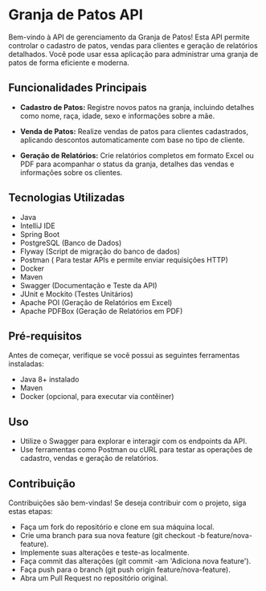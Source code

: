 # Granja de Patos API

Bem-vindo à API de gerenciamento da Granja de Patos! Esta API permite controlar o cadastro de patos, vendas para clientes e geração de relatórios detalhados. Você pode usar essa aplicação para administrar uma granja de patos de forma eficiente e moderna.

## Funcionalidades Principais

- **Cadastro de Patos:** Registre novos patos na granja, incluindo detalhes como nome, raça, idade, sexo e informações sobre a mãe.

- **Venda de Patos:** Realize vendas de patos para clientes cadastrados, aplicando descontos automaticamente com base no tipo de cliente.

- **Geração de Relatórios:** Crie relatórios completos em formato Excel ou PDF para acompanhar o status da granja, detalhes das vendas e informações sobre os clientes.

## Tecnologias Utilizadas

- Java
- IntelliJ IDE
- Spring Boot
- PostgreSQL (Banco de Dados)
- Flyway (Script de migração do banco de dados)
- Postman ( Para testar APIs e permite enviar requisições HTTP)
- Docker
- Maven
- Swagger (Documentação e Teste da API)
- JUnit e Mockito (Testes Unitários)
- Apache POI (Geração de Relatórios em Excel)
- Apache PDFBox (Geração de Relatórios em PDF)

## Pré-requisitos

Antes de começar, verifique se você possui as seguintes ferramentas instaladas:

- Java 8+ instalado
- Maven
- Docker (opcional, para executar via contêiner)

## Uso
- Utilize o Swagger para explorar e interagir com os endpoints da API.
- Use ferramentas como Postman ou cURL para testar as operações de cadastro, vendas e geração de relatórios.
  
## Contribuição
  Contribuições são bem-vindas! Se deseja contribuir com o projeto, siga estas etapas:

- Faça um fork do repositório e clone em sua máquina local.
- Crie uma branch para sua nova feature (git checkout -b feature/nova-feature).
- Implemente suas alterações e teste-as localmente.
- Faça commit das alterações (git commit -am 'Adiciona nova feature').
- Faça push para o branch (git push origin feature/nova-feature).
- Abra um Pull Request no repositório original.

